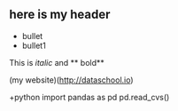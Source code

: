 ## here is my header

* bullet
* bullet1

This is *italic* and ** bold**

(my website)(http://dataschool.io)

+python
import pandas as pd
pd.read_cvs()
